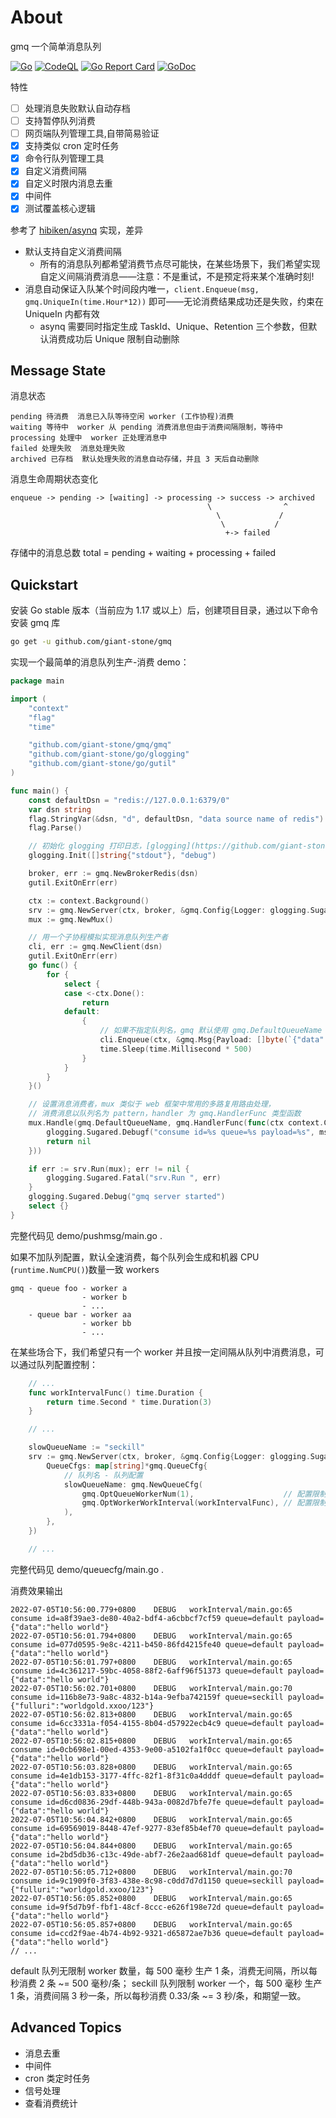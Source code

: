 # About

gmq 一个简单消息队列

[![Go](https://github.com/giant-stone/gmq/actions/workflows/go.yml/badge.svg)](https://github.com/giant-stone/gmq/actions/workflows/go.yml)
[![CodeQL](https://github.com/giant-stone/gmq/actions/workflows/codeql-analysis.yml/badge.svg)](https://github.com/giant-stone/gmq/actions/workflows/codeql-analysis.yml)
[![Go Report Card](https://goreportcard.com/badge/github.com/giant-stone/gmq)](https://goreportcard.com/report/github.com/giant-stone/gmq)
[![GoDoc](https://godoc.org/github.com/giant-stone/gmq?status.svg)](https://godoc.org/github.com/giant-stone/gmq)

特性

- [ ] 处理消息失败默认自动存档
- [ ] 支持暂停队列消费
- [ ] 网页端队列管理工具,自带简易验证
- [x] 支持类似 cron 定时任务
- [x] 命令行队列管理工具
- [x] 自定义消费间隔
- [x] 自定义时限内消息去重
- [x] 中间件
- [x] 测试覆盖核心逻辑

参考了 [hibiken/asynq](https://github.com/hibiken/asynq) 实现，差异

- 默认支持自定义消费间隔
  - 所有的消息队列都希望消费节点尽可能快，在某些场景下，我们希望实现自定义间隔消费消息——注意：不是重试，不是预定将来某个准确时刻!
- 消息自动保证入队某个时间段内唯一，`client.Enqueue(msg, gmq.UniqueIn(time.Hour*12))` 即可——无论消费结果成功还是失败，约束在 UniqueIn 内都有效
  - asynq 需要同时指定生成 TaskId、Unique、Retention 三个参数，但默认消费成功后 Unique 限制自动删除

## Message State

消息状态

    pending 待消费  消息已入队等待空闲 worker (工作协程)消费
    waiting 等待中  worker 从 pending 消费消息但由于消费间隔限制，等待中
    processing 处理中  worker 正处理消息中
    failed 处理失败  消息处理失败
    archived 已存档  默认处理失败的消息自动存储，并且 3 天后自动删除

消息生命周期状态变化

    enqueue -> pending -> [waiting] -> processing -> success -> archived
                                                \                ^
                                                  \             /
                                                   \           /
                                                    +-> failed

存储中的消息总数 total = pending + waiting + processing + failed

## Quickstart

安装 Go stable 版本（当前应为 1.17 或以上）后，创建项目目录，通过以下命令安装 gmq 库

```sh
go get -u github.com/giant-stone/gmq
```

实现一个最简单的消息队列生产-消费 demo：

```go
package main

import (
	"context"
	"flag"
	"time"

	"github.com/giant-stone/gmq/gmq"
	"github.com/giant-stone/go/glogging"
	"github.com/giant-stone/go/gutil"
)

func main() {
	const defaultDsn = "redis://127.0.0.1:6379/0"
	var dsn string
	flag.StringVar(&dsn, "d", defaultDsn, "data source name of redis")
	flag.Parse()

	// 初始化 glogging 打印日志，[glogging](https://github.com/giant-stone/go#custom-logging) 将集成格式化、自动切割、日志分级，满足大部分服务 99% 以上场景
	glogging.Init([]string{"stdout"}, "debug")

	broker, err := gmq.NewBrokerRedis(dsn)
	gutil.ExitOnErr(err)

	ctx := context.Background()
	srv := gmq.NewServer(ctx, broker, &gmq.Config{Logger: glogging.Sugared})
	mux := gmq.NewMux()

	// 用一个子协程模拟实现消息队列生产者
	cli, err := gmq.NewClient(dsn)
	gutil.ExitOnErr(err)
	go func() {
		for {
			select {
			case <-ctx.Done():
				return
			default:
				{
					// 如果不指定队列名，gmq 默认使用 gmq.DefaultQueueName
					cli.Enqueue(ctx, &gmq.Msg{Payload: []byte(`{"data":"hello world"}`)})
					time.Sleep(time.Millisecond * 500)
				}
			}
		}
	}()

	// 设置消息消费者，mux 类似于 web 框架中常用的多路复用路由处理，
	// 消费消息以队列名为 pattern，handler 为 gmq.HandlerFunc 类型函数
	mux.Handle(gmq.DefaultQueueName, gmq.HandlerFunc(func(ctx context.Context, msg gmq.IMsg) (err error) {
		glogging.Sugared.Debugf("consume id=%s queue=%s payload=%s", msg.GetId(), msg.GetQueue(), string(msg.GetPayload()))
		return nil
	}))

	if err := srv.Run(mux); err != nil {
		glogging.Sugared.Fatal("srv.Run ", err)
	}
	glogging.Sugared.Debug("gmq server started")
	select {}
}

```

完整代码见 demo/pushmsg/main.go .

如果不加队列配置，默认全速消费，每个队列会生成和机器 CPU (`runtime.NumCPU()`)数量一致 workers

    gmq - queue foo - worker a
                    - worker b
                    - ...
        - queue bar - worker aa
                    - worker bb
                    - ...

在某些场合下，我们希望只有一个 worker 并且按一定间隔从队列中消费消息，可以通过队列配置控制：

```go
	// ...
	func workIntervalFunc() time.Duration {
		return time.Second * time.Duration(3)
	}

	// ...

	slowQueueName := "seckill"
	srv := gmq.NewServer(ctx, broker, &gmq.Config{Logger: glogging.Sugared,
		QueueCfgs: map[string]*gmq.QueueCfg{
			// 队列名 - 队列配置
			slowQueueName: gmq.NewQueueCfg(
				gmq.OptQueueWorkerNum(1),                    // 配置限制队列只有一个 worker
				gmq.OptWorkerWorkInterval(workIntervalFunc), // 配置限制队列消费间隔为每 3 秒从队列取一条消息
			),
		},
	})

	// ...
```

完整代码见 demo/queuecfg/main.go .

消费效果输出

```
2022-07-05T10:56:00.779+0800    DEBUG   workInterval/main.go:65 consume id=a8f39ae3-de80-40a2-bdf4-a6cbbcf7cf59 queue=default payload={"data":"hello world"}
2022-07-05T10:56:01.794+0800    DEBUG   workInterval/main.go:65 consume id=077d0595-9e8c-4211-b450-86fd4215fe40 queue=default payload={"data":"hello world"}
2022-07-05T10:56:01.797+0800    DEBUG   workInterval/main.go:65 consume id=4c361217-59bc-4058-88f2-6aff96f51373 queue=default payload={"data":"hello world"}
2022-07-05T10:56:02.701+0800    DEBUG   workInterval/main.go:70 consume id=116b8e73-9a8c-4832-b14a-9efba742159f queue=seckill payload={"fulluri":"worldgold.xxoo/123"}
2022-07-05T10:56:02.813+0800    DEBUG   workInterval/main.go:65 consume id=6cc3331a-f054-4155-8b04-d57922ecb4c9 queue=default payload={"data":"hello world"}
2022-07-05T10:56:02.815+0800    DEBUG   workInterval/main.go:65 consume id=0cb698e1-00ed-4353-9e00-a5102fa1f0cc queue=default payload={"data":"hello world"}
2022-07-05T10:56:03.828+0800    DEBUG   workInterval/main.go:65 consume id=4e1db153-3177-4ffc-82f1-8f31c0a4dddf queue=default payload={"data":"hello world"}
2022-07-05T10:56:03.833+0800    DEBUG   workInterval/main.go:65 consume id=d6cd0836-29df-448b-943a-0082d7bfe7fe queue=default payload={"data":"hello world"}
2022-07-05T10:56:04.842+0800    DEBUG   workInterval/main.go:65 consume id=69569019-8448-47ef-9277-83ef85b4ef70 queue=default payload={"data":"hello world"}
2022-07-05T10:56:04.844+0800    DEBUG   workInterval/main.go:65 consume id=2bd5db36-c13c-49de-abf7-26e2aad681df queue=default payload={"data":"hello world"}
2022-07-05T10:56:05.712+0800    DEBUG   workInterval/main.go:70 consume id=9c1909f0-3f83-438e-8c98-c0dd7d7d1150 queue=seckill payload={"fulluri":"worldgold.xxoo/123"}
2022-07-05T10:56:05.852+0800    DEBUG   workInterval/main.go:65 consume id=9f5d7b9f-fbf1-48cf-8ccc-e626f198e72d queue=default payload={"data":"hello world"}
2022-07-05T10:56:05.857+0800    DEBUG   workInterval/main.go:65 consume id=ccd2f9ae-4b74-4b92-9321-d65872ae7b36 queue=default payload={"data":"hello world"}
// ...
```

default 队列无限制 worker 数量，每 500 毫秒 生产 1 条，消费无间隔，所以每秒消费 2 条 ~= 500 毫秒/条；
seckill 队列限制 worker 一个，每 500 毫秒 生产 1 条，消费间隔 3 秒一条，所以每秒消费 0.33/条 ~= 3 秒/条，和期望一致。

## Advanced Topics

- 消息去重
- 中间件
- cron 类定时任务
- 信号处理
- 查看消费统计
